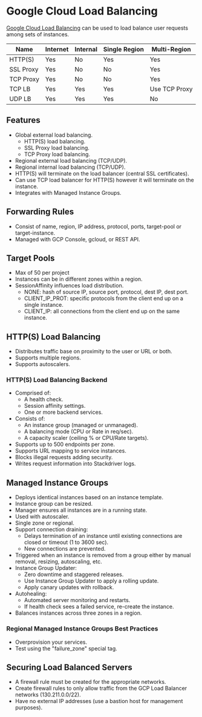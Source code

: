 # Google Cloud Load Balancing

[Google Cloud Load Balancing](https://cloud.google.com/compute/docs/load-balancing/) can be used to load balance user requests among sets of instances.

| Name      | Internet | Internal | Single Region | Multi-Region  |
| --------- | -------- | -------- | ------------- | ------------- |
| HTTP(S)   | Yes      | No       | Yes           | Yes           |
| SSL Proxy | Yes      | No       | No            | Yes           |
| TCP Proxy | Yes      | No       | No            | Yes           |
| TCP LB    | Yes      | Yes      | Yes           | Use TCP Proxy |
| UDP LB    | Yes      | Yes      | Yes           | No            |

## Features

* Global external load balancing.
  * HTTP(S) load balancing.
  * SSL Proxy load balancing.
  * TCP Proxy load balancing.
* Regional external load balancing (TCP/UDP).
* Regional internal load balancing (TCP/UDP).
* HTTP(S) will terminate on the load balancer (central SSL certificates).
* Can use TCP load balancer for HTTP(S) however it will terminate on the instance.
* Integrates with Managed Instance Groups.

## Forwarding Rules

* Consist of name, region, IP address, protocol, ports, target-pool or target-instance.
* Managed with GCP Console, gcloud, or REST API.

## Target Pools

* Max of 50 per project
* Instances can be in different zones within a region.
* SessionAffinity influences load distribution.
  * NONE: hash of source IP, source port, protocol, dest IP, dest port.
  * CLIENT_IP_PROT: specific protocols from the client end up on a single instance.
  * CLIENT_IP: all connections from the client end up on the same instance.

## HTTP(S) Load Balancing

* Distributes traffic base on proximity to the user or URL or both.
* Supports multiple regions.
* Supports autoscalers.

### HTTP(S) Load Balancing Backend

* Comprised of:
  * A health check.
  * Session affinity settings.
  * One or more backend services.
* Consists of:
  * An instance group (managed or unmanaged).
  * A balancing mode (CPU or Rate in req/sec).
  * A capacity scaler (ceiling % or CPU/Rate targets).
* Supports up to 500 endpoints per zone.
* Supports URL mapping to service instances.
* Blocks illegal requests adding security.
* Writes request information into Stackdriver logs.

## Managed Instance Groups

* Deploys identical instances based on an instance template.
* Instance group can be resized.
* Manager ensures all instances are in a running state.
* Used with autoscaler.
* Single zone or regional.
* Support connection draining:
  * Delays termination of an instance until existing connections are closed or timeout (1 to 3600 sec).
  * New connections are prevented.
* Triggered when an instance is removed from a group either by manual removal, resizing, autoscaling, etc.
* Instance Group Updater:
  * Zero downtime and staggered releases.
  * Use Instance Group Updater to apply a rolling update.
  * Apply canary updates with rollback.
* Autohealing:
  * Automated server monitoring and restarts.
  * If health check sees a failed service, re-create the instance.
* Balances instances across three zones in a region.

### Regional Managed Instance Groups Best Practices

* Overprovision your services.
* Test using the "failure_zone" special tag.

## Securing Load Balanced Servers

* A firewall rule must be created for the appropriate networks.
* Create firewall rules to only allow traffic from the GCP Load Balancer networks (130.211.0.0/22).
* Have no external IP addresses (use a bastion host for management purposes).
